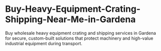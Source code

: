 # Buy-Heavy-Equipment-Crating-Shipping-Near-Me-in-Gardena
Buy wholesale heavy equipment crating and shipping services in Gardena for secure, custom-built solutions that protect machinery and high-value industrial equipment during transport.

